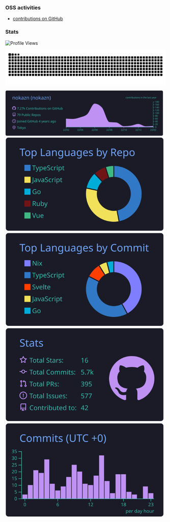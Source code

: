 <!--
**nokazn/nokazn** is a ✨ _special_ ✨ repository because its `README.md` (this file) appears on your GitHub profile.

Here are some ideas to get you started:

- 🔭 I’m currently working on ...
- 🌱 I’m currently learning ...
- 👯 I’m looking to collaborate on ...
- 🤔 I’m looking for help with ...
- 💬 Ask me about ...
- 📫 How to reach me: ...
- 😄 Pronouns: ...
- ⚡ Fun fact: ...
-->

### OSS activities

- [contributions on GitHub](https://github.com/pulls?q=involves%3Anokazn+-user%3Anokazn+is%3Apublic)

### Stats

![Profile Views](https://komarev.com/ghpvc/?username=nokazn)

<img src="https://raw.githubusercontent.com/nokazn/nokazn/output/github-contribution-grid-snake-dark.svg" alt="github contribution grid snake animation"><br/>

<img src="https://raw.githubusercontent.com/nokazn/nokazn/master/profile-summary-card-output/tokyonight/0-profile-details.svg" alt="Profile details"><br/>
<img src="https://raw.githubusercontent.com/nokazn/nokazn/master/profile-summary-card-output/tokyonight/1-repos-per-language.svg" alt="Top languages by repository">
<img src="https://raw.githubusercontent.com/nokazn/nokazn/master/profile-summary-card-output/tokyonight/2-most-commit-language.svg" alt="Top languages by commit"><br/>
<img src="https://raw.githubusercontent.com/nokazn/nokazn/master/profile-summary-card-output/tokyonight/3-stats.svg" alt="Stats">
<img src="https://raw.githubusercontent.com/nokazn/nokazn/master/profile-summary-card-output/tokyonight/4-productive-time.svg" alt="Commits productive time"><br/>
